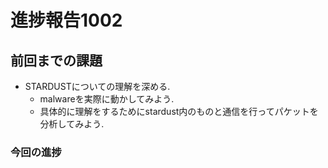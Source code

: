 # 進捗報告1002
## 前回までの課題
- STARDUSTについての理解を深める.
  - malwareを実際に動かしてみよう.
  - 具体的に理解をするためにstardust内のものと通信を行ってパケットを分析してみよう.
### 今回の進捗

